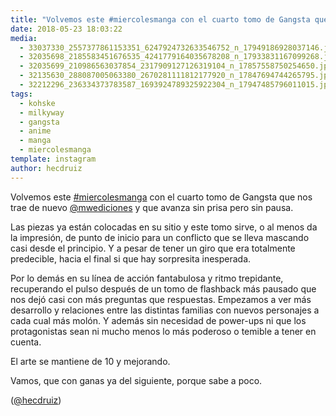 ```yaml
---
title: "Volvemos este #miercolesmanga con el cuarto tomo de Gangsta que nos trae de nuevo @mwediciones y que avanza sin prisa pero sin pausa"
date: 2018-05-23 18:03:22
media: 
  - 33037330_2557377861153351_6247924732633546752_n_17949186928037146.jpg
  - 32035698_2185583451676535_4241779164035678208_n_17933831167099268.jpg
  - 32035699_210986563037854_2317909127126319104_n_17857558750254650.jpg
  - 32135630_288087005063380_2670281111812177920_n_17847694744265795.jpg
  - 32212296_236334373783587_1693924789325922304_n_17947485796011015.jpg
tags: 
  - kohske
  - milkyway
  - gangsta
  - anime
  - manga
  - miercolesmanga
template: instagram
author: hecdruiz
---
```


Volvemos este [#miercolesmanga](/tags/miercolesmanga) con el cuarto tomo de Gangsta que nos trae de nuevo [@mwediciones](https://instagram.com/mwediciones) y que avanza sin prisa pero sin pausa.


Las piezas ya están colocadas en su sitio y este tomo sirve, o al menos da la impresión, de punto de inicio para un conflicto que se lleva mascando casi desde el principio. Y a pesar de tener un giro que era totalmente predecible, hacia el final si que hay sorpresita inesperada.


Por lo demás en su línea de acción fantabulosa y ritmo trepidante, recuperando el pulso después de un tomo de flashback más pausado que nos dejó casi con más preguntas que respuestas. Empezamos a ver más desarrollo y relaciones entre las  distintas familias con nuevos  personajes a cada cual más molón. Y además sin necesidad de power-ups ni que los protagonistas sean ni mucho  menos lo más poderoso o temible a tener en cuenta.


El arte se mantiene de 10 y mejorando.


Vamos, que con ganas ya del siguiente, porque sabe a poco.




([@hecdruiz](https://instagram.com/hecdruiz))
